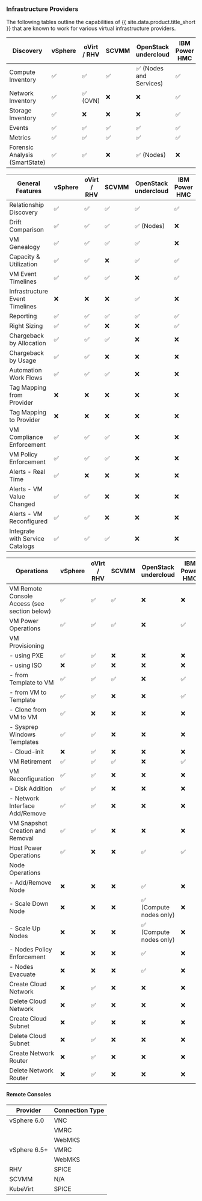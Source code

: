 ### Infrastructure Providers

 The following tables outline the capabilities of {{ site.data.product.title_short }} that are known to work for various virtual infrastructure providers.

| Discovery                                                    | vSphere | oVirt / RHV | SCVMM | OpenStack undercloud    | IBM Power HMC | KubeVirt |
| ------------------------------------------------------------ | ------- | ----------- | ----- | ----------------------- | ------------- | -------- |
| Compute Inventory                                            | ✅      | ✅          | ✅    | ✅ (Nodes and Services) | ✅            | ✅         |
| Network Inventory                                            | ✅      | ✅ (OVN)    | ❌    | ❌                      | ✅            | ❌          |
| Storage Inventory                                            | ✅      | ❌          | ❌    | ❌                      | ✅            | ✅         |
| Events                                                       | ✅      | ✅          | ✅    | ✅                      | ✅            | ❌          |
| Metrics                                                      | ✅      | ✅          | ✅    | ✅                      | ✅            | ❌          |
| Forensic Analysis (SmartState)                               | ✅      | ✅          | ❌    | ✅ (Nodes)              | ❌            | ❌          |

| General Features                                             | vSphere | oVirt / RHV | SCVMM | OpenStack undercloud | IBM Power HMC | KubeVirt |
| ------------------------------------------------------------ | ------- | ----------- | ------| -------------------- | ------------- | -------- |
| Relationship Discovery                                       | ✅      | ✅          | ✅    | ✅                   | ✅            | ✅         |
| Drift Comparison                                             | ✅      | ✅          | ✅    | ✅ (Nodes)           | ❌            | ❌          |
| VM Genealogy                                                 | ✅      | ✅          | ✅    | ✅                   | ❌            | ✅         |
| Capacity & Utilization                                       | ✅      | ✅          | ❌    | ✅                   | ✅            | ❌          |
| VM Event Timelines                                           | ✅      | ✅          | ✅    | ❌                   | ✅            | ❌          |
| Infrastructure Event Timelines                               | ❌      | ❌          | ❌    | ✅                   | ❌            | ❌          |
| Reporting                                                    | ✅      | ✅          | ✅    | ✅                   | ✅            | ✅         |
| Right Sizing                                                 | ✅      | ✅          | ❌    | ❌                   | ✅            | ❌          |
| Chargeback by Allocation                                     | ✅      | ✅          | ✅    | ❌                   | ❌            | ❌          |
| Chargeback by Usage                                          | ✅      | ✅          | ❌    | ❌                   | ❌            | ❌          |
| Automation Work Flows                                        | ✅      | ✅          | ✅    | ❌                   | ❌            | ❌          |
| Tag Mapping from Provider                                    | ❌      | ❌          | ❌    | ❌                   | ❌            | ❌          |
| Tag Mapping to Provider                                      | ❌      | ❌          | ❌    | ❌                   | ❌            | ❌          |
| VM Compliance Enforcement                                    | ✅      | ✅          | ✅    | ❌                   | ❌            | ❌          |
| VM Policy Enforcement                                        | ✅      | ✅          | ✅    | ❌                   | ❌            | ❌          |
| Alerts - Real Time                                           | ✅      | ❌          | ❌    | ❌                   | ❌            | ❌          |
| Alerts - VM Value Changed                                    | ✅      | ✅          | ❌    | ❌                   | ❌            | ❌          |
| Alerts - VM Reconfigured                                     | ✅      | ✅          | ❌    | ❌                   | ❌            | ❌          |
| Integrate with Service Catalogs                              | ✅      | ✅          | ✅    | ❌                   | ❌            | ❌          |

| Operations                                                   | vSphere | oVirt / RHV | SCVMM | OpenStack undercloud    | IBM Power HMC | KubeVirt |
| ------------------------------------------------------------ | ------- | ----------- | ----- | ----------------------- | --------------| -------- |
| VM Remote Console Access (see section below)                 | ✅      | ✅          | ✅    | ❌                      | ❌            | ✅         |
| VM Power Operations                                          | ✅      | ✅          | ✅    | ❌                      | ✅            | ✅         |
| VM Provisioning                                              |         |             |       |                         |               |
|   - using PXE                                                | ✅      | ✅          | ❌    | ❌                      | ❌            | ❌          |
|   - using ISO                                                | ❌      | ✅          | ❌    | ❌                      | ❌            | ❌          |
|   - from Template to VM                                      | ✅      | ✅          | ✅    | ❌                      | ✅            | ✅         |
|   - from VM to Template                                      | ✅      | ✅          | ❌    | ❌                      | ✅            | ❌          |
|   - Clone from VM to VM                                      | ✅      | ❌          | ❌    | ❌                      | ❌            | ❌          |
|   - Sysprep Windows Templates                                | ✅      | ✅          | ❌    | ❌                      | ❌            | ❌          |
|   - Cloud-init                                               | ❌      | ✅          | ❌    | ❌                      | ❌            | ❌          |
| VM Retirement                                                | ✅      | ✅          | ✅    | ❌                      | ✅            | ✅         |
| VM Reconfiguration                                           | ✅      | ✅          | ❌    | ❌                      | ❌            | ❌          |
|   - Disk Addition                                            | ✅      | ✅          | ❌    | ❌                      | ❌            | ❌          |
|   - Network Interface Add/Remove                             | ✅      | ✅          | ❌    | ❌                      | ❌            | ❌          |
| VM Snapshot Creation and Removal                             | ✅      | ✅          | ❌    | ❌                      | ❌            | ❌          |
| Host Power Operations                                        | ✅      | ❌          | ❌    | ✅                      | ✅            | ❌          |
| Node Operations                                              |         |             |       |                         |               | ❌          |
|   - Add/Remove Node                                          | ❌      | ❌          | ❌    | ✅                      | ❌            | ❌          |
|   - Scale Down Node                                          | ❌      | ❌          | ❌    | ✅ (Compute nodes only) | ❌            | ❌          |
|   - Scale Up Nodes                                           | ❌      | ❌          | ❌    | ✅ (Compute nodes only) | ❌            | ❌          |
|   - Nodes Policy Enforcement                                 | ❌      | ❌          | ❌    | ✅                      | ❌            | ❌          |
|   - Nodes Evacuate                                           | ❌      | ❌          | ❌    | ✅                      | ❌            | ❌          |
| Create Cloud Network                                         | ❌      | ✅          | ❌    | ❌                      | ❌            | ❌          |
| Delete Cloud Network                                         | ❌      | ✅          | ❌    | ❌                      | ❌            | ❌          |
| Create Cloud Subnet                                          | ❌      | ✅          | ❌    | ❌                      | ❌            | ❌          |
| Delete Cloud Subnet                                          | ❌      | ✅          | ❌    | ❌                      | ❌            | ❌          |
| Create Network Router                                        | ❌      | ✅          | ❌    | ❌                      | ❌            | ❌          |
| Delete Network Router                                        | ❌      | ✅          | ❌    | ❌                      | ❌            | ❌          |

#### Remote Consoles

| Provider     | Connection Type |
| ------------ | --------------- |
| vSphere 6.0  | VNC             |
|              | VMRC            |
|              | WebMKS          |
| vSphere 6.5+ | VMRC            |
|              | WebMKS          |
| RHV          | SPICE           |
| SCVMM        | N/A             |
| KubeVirt     | SPICE           |
